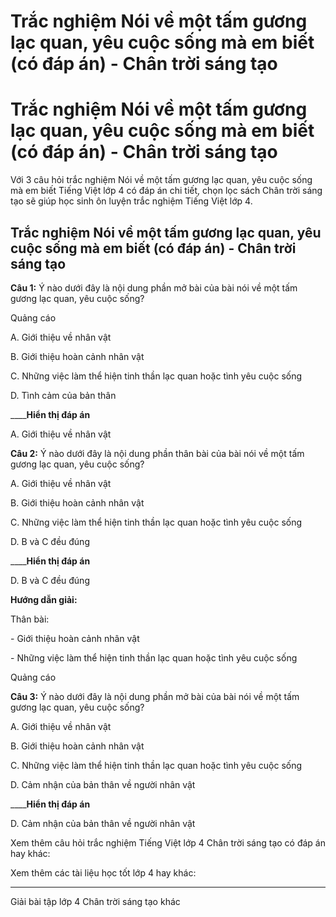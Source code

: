 # Trắc nghiệm Nói về một tấm gương lạc quan, yêu cuộc sống mà em biết (có đáp án) - Chân trời sáng tạo

# Trắc nghiệm Nói về một tấm gương lạc quan, yêu cuộc sống mà em biết (có đáp án) - Chân trời sáng tạo

Với 3 câu hỏi trắc nghiệm Nói về một tấm gương lạc quan, yêu cuộc sống mà em biết Tiếng Việt lớp 4 có đáp án chi tiết, chọn lọc sách Chân trời sáng tạo sẽ giúp học sinh ôn luyện trắc nghiệm Tiếng Việt lớp 4.

## Trắc nghiệm Nói về một tấm gương lạc quan, yêu cuộc sống mà em biết (có đáp án) - Chân trời sáng tạo

**Câu 1:** Ý nào dưới đây là nội dung phần mở bài của bài nói về một tấm gương lạc quan, yêu cuộc sống? 

Quảng cáo

A. Giới thiệu về nhân vật

B. Giới thiệu hoàn cảnh nhân vật

C. Những việc làm thể hiện tinh thần lạc quan hoặc tình yêu cuộc sống

D. Tình cảm của bản thân 

____**Hiển thị đáp án**

A. Giới thiệu về nhân vật

**Câu 2:** Ý nào dưới đây là nội dung phần thân bài của bài nói về một tấm gương lạc quan, yêu cuộc sống? 

A. Giới thiệu về nhân vật

B. Giới thiệu hoàn cảnh nhân vật

C. Những việc làm thể hiện tinh thần lạc quan hoặc tình yêu cuộc sống

D. B và C đều đúng 

____**Hiển thị đáp án**

D. B và C đều đúng 

**Hướng dẫn giải:**

Thân bài:

\- Giới thiệu hoàn cảnh nhân vật

\- Những việc làm thể hiện tinh thần lạc quan hoặc tình yêu cuộc sống

Quảng cáo

**Câu 3:** Ý nào dưới đây là nội dung phần mở bài của bài nói về một tấm gương lạc quan, yêu cuộc sống? 

A. Giới thiệu về nhân vật

B. Giới thiệu hoàn cảnh nhân vật

C. Những việc làm thể hiện tinh thần lạc quan hoặc tình yêu cuộc sống

D. Cảm nhận của bản thân về người nhân vật

____**Hiển thị đáp án**

D. Cảm nhận của bản thân về người nhân vật

Xem thêm câu hỏi trắc nghiệm Tiếng Việt lớp 4 Chân trời sáng tạo có đáp án hay khác:

Xem thêm các tài liệu học tốt lớp 4 hay khác:

* * *

Giải bài tập lớp 4 Chân trời sáng tạo khác
